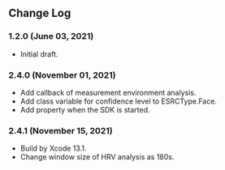 ## Change Log

### 1.2.0 (June 03, 2021)
- Initial draft.

### 2.4.0 (November 01, 2021)
 - Add callback of measurement environment analysis.
 - Add class variable for confidence level to ESRCType.Face.
 - Add property when the SDK is started.

### 2.4.1 (November 15, 2021)
 - Build by Xcode 13.1.
 - Change window size of HRV analysis as 180s.
